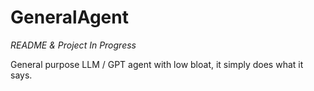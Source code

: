 # GeneralAgent

*README & Project In Progress*

General purpose LLM / GPT agent with low bloat, it simply does what it says.

